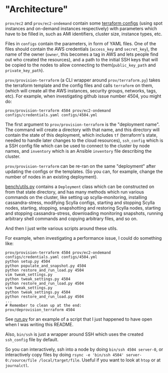 # "Architecture"

`prov/ec2` and `prov/ec2-ondemand` contain some [terraform configs](prov/ec2-ondemand/main.tf) (using spot instances and on-demand instances respectively) with parameters which have to be filled in, such as AMI identifiers, cluster size, instance types, etc.

Files in `configs` contain the parameters, in form of YAML files. One of the files should contain the AWS credentials (`access_key` and `secret_key`), the name of the owner (`owner`, this becomes a tag in AWS and lets people find out who created the resources), and a path to the initial SSH keys that will be copied to the nodes to allow connecting to them(`public_key_path` and `private_key_path`).

`prov/provision-terraform` (a CLI wrapper around `prov/terraform.py`) takes the terraform template and the config files and calls `terraform` on them, (which will create all the AWS instances, security groups, networks, tags, etc). For example, when investigating github issue number 4504, you might do:

```
prov/provision-terraform 4504 prov/ec2-ondemand configs/credentials.yaml configs/4504.yml
```

The first argument to `prov/provision-terraform` is the "deployment name". The command will 
create a directory with that name, and this directory will contain the state of this deployment,
which includes `tf` (terraform's state, needed to handle later changes to the cloud resources), 
`ssh_config` which is a SSH config file which can be used to connect to the cluster by node names,
and `inventory` which is an Ansible `inventory` file describing the cluster.

`prov/provision-terraform` can be re-ran on the same "deployment" after updating the configs or the templates.
(So you can, for example, change the number of nodes in an existing deployment).

[bench/utils.py](bench/utils.py) contains a `Deployment` class which can be constructed on from that state directory,
and has many methods which run various commands on the cluster, like setting up scylla-monitoring,
installing cassandra-stress, modifying Scylla configs, starting and stopping Scylla nodes, starting, stopping, snapshotting and restoring Scylla nodes, starting and stopping cassandra-stress, downloading monitoring snapshots, running arbitrary shell commands and copying arbitrary files, and so on.

And then I just write various scripts around these utils.

For example, when investigating a performance issue, I could do something like:
```
prov/provision-terraform 4504 prov/ec2-ondemand configs/credentials.yaml configs/4504.yml
python setup.py 4504
python populate_and_snapshot.py 4504
python restore_and_run_load.py 4504
vim tweak_settings.py
python tweak_settings.py 4504
python restore_and_run_load.py 4504
vim tweak_settings.py
python tweak_settings.py 4504
python restore_and_run_load.py 4504
...
# Remember to clean up at the end:
prov/deprovision_terraform 4504
```

See [run.py](run.py) for an example of a script that I just happened to have open when I was writing this README.

Also, `bin/ssh` is just a wrapper around SSH which uses the created `ssh_config` file by default.

So you can interactively, ssh into a node by doing `bin/ssh 4504 server-0`, or interactively copy files by doing `rsync -e 'bin/ssh 4504' server-0:/source/file /local/target/file`. Useful if you want to look at `htop` or at `journalctl`.
